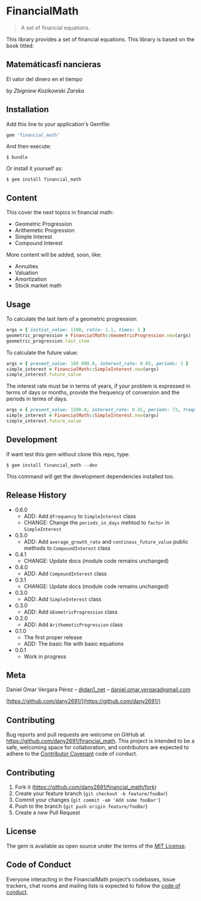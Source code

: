 # FinancialMath
> A set of financial equations.

This library provides a set of financial equations.
This library is based on the book titled:

## Matemáticasfi nancieras
El valor del dinero en el tiempo

by *Zbigniew Kozikowski Zarska*
## Installation

Add this line to your application's Gemfile:

```ruby
gem 'financial_math'
```

And then execute:

    $ bundle

Or install it yourself as:

    $ gem install financial_math

  ## Content

  This cover the next topics in financial math:

  * Geometric Progression
  * Arithemetic Progression
  * Simple Interest
  * Compound Interest

More content will be added, soon, like:

* Annuities
* Valuation
* Amortization
* Stock market math

## Usage

To calculate the last item of a geometric progression:

```ruby
args = { initial_value: 1100, ratio: 1.1, times: 5 }
geometric_progression = FinancialMath::GeometricProgression.new(args)
geometric_progression.last_item
```

To calculate the future value:

```ruby
args = { present_value: 100_000.0, interest_rate: 0.05, periods: 3 }
simple_interest = FinancialMath::SimpleInterest.new(args)
simple_interest.future_value
```
The interest rate must be in terms of years, if your problem is expressed in terms of days or months, provide the frequency of conversion and the periods in terms of days.

```ruby
args = { present_value: 1500.0, interest_rate: 0.45, periods: 73, frequency: 360 }
simple_interest = FinancialMath::SimpleInterest.new(args)
simple_interest.future_value
```

## Development

If want test this gem without clone this repo, type:

```shell
$ gem install financial_math --dev
```

This command will get the development dependencies installed too.

## Release History

* 0.6.0
    * ADD: Add `@frequency` to `SimpleInterest` class
    * CHANGE: Change the `periods_in_days` mehtod to `factor` in `SimpleInterest`
* 0.5.0
    * ADD: Add `average_growth_rate` and `continous_future_value` public methods to `CompoundInterest` class
* 0.4.1
    * CHANGE: Update docs (module code remains unchanged)
* 0.4.0
    * ADD: Add `CompoundInterest` class
* 0.3.1
    * CHANGE: Update docs (module code remains unchanged)
* 0.3.0
    * ADD: Add `SimpleInterest` class
* 0.3.0
    * ADD: Add `GEometricProgression` class  
* 0.2.0
    * ADD: Add `ArithemeticProgression` class
* 0.1.0
    * The first proper release
    * ADD: The basic file with basic equations
* 0.0.1
    * Work in progress

## Meta

Daniel Omar Vergara Pérez – [@dan1_net](https://twitter.com/dan1_net) – daniel.omar.vergara@gmail.com

[https://github.com/dany2691/](https://github.com/dany2691/)

## Contributing

Bug reports and pull requests are welcome on GitHub at https://github.com/dany2691/financial_math. This project is intended to be a safe, welcoming space for collaboration, and contributors are expected to adhere to the [Contributor Covenant](http://contributor-covenant.org) code of conduct.

## Contributing

1. Fork it (<https://github.com/dany2691/financial_math/fork>)
2. Create your feature branch (`git checkout -b feature/fooBar`)
3. Commit your changes (`git commit -am 'Add some fooBar'`)
4. Push to the branch (`git push origin feature/fooBar`)
5. Create a new Pull Request

## License

The gem is available as open source under the terms of the [MIT License](https://opensource.org/licenses/MIT).

## Code of Conduct

Everyone interacting in the FinancialMath project’s codebases, issue trackers, chat rooms and mailing lists is expected to follow the [code of conduct](https://github.com/[USERNAME]/financial_math/blob/master/CODE_OF_CONDUCT.md).
